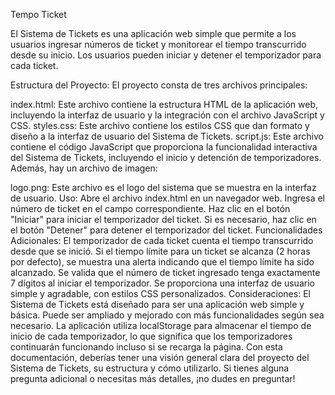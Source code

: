 Tempo Ticket

El Sistema de Tickets es una aplicación web simple que permite a los usuarios ingresar números de ticket y monitorear el tiempo transcurrido desde su inicio. Los usuarios pueden iniciar y detener el temporizador para cada ticket.

Estructura del Proyecto:
El proyecto consta de tres archivos principales:

index.html: Este archivo contiene la estructura HTML de la aplicación web, incluyendo la interfaz de usuario y la integración con el archivo JavaScript y CSS.
styles.css: Este archivo contiene los estilos CSS que dan formato y diseño a la interfaz de usuario del Sistema de Tickets.
script.js: Este archivo contiene el código JavaScript que proporciona la funcionalidad interactiva del Sistema de Tickets, incluyendo el inicio y detención de temporizadores.
Además, hay un archivo de imagen:

logo.png: Este archivo es el logo del sistema que se muestra en la interfaz de usuario.
Uso:
Abre el archivo index.html en un navegador web.
Ingresa el número de ticket en el campo correspondiente.
Haz clic en el botón "Iniciar" para iniciar el temporizador del ticket.
Si es necesario, haz clic en el botón "Detener" para detener el temporizador del ticket.
Funcionalidades Adicionales:
El temporizador de cada ticket cuenta el tiempo transcurrido desde que se inició.
Si el tiempo límite para un ticket se alcanza (2 horas por defecto), se muestra una alerta indicando que el tiempo límite ha sido alcanzado.
Se valida que el número de ticket ingresado tenga exactamente 7 dígitos al iniciar el temporizador.
Se proporciona una interfaz de usuario simple y agradable, con estilos CSS personalizados.
Consideraciones:
El Sistema de Tickets está diseñado para ser una aplicación web simple y básica. Puede ser ampliado y mejorado con más funcionalidades según sea necesario.
La aplicación utiliza localStorage para almacenar el tiempo de inicio de cada temporizador, lo que significa que los temporizadores continuarán funcionando incluso si se recarga la página.
Con esta documentación, deberías tener una visión general clara del proyecto del Sistema de Tickets, su estructura y cómo utilizarlo. Si tienes alguna pregunta adicional o necesitas más detalles, ¡no dudes en preguntar!





